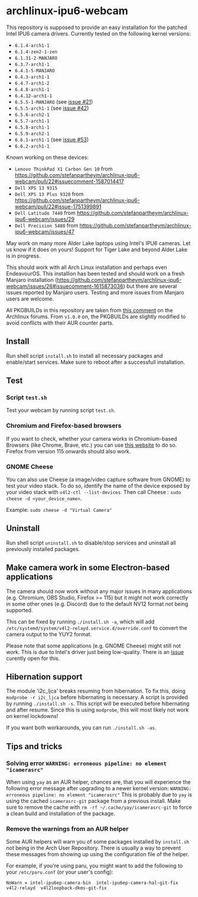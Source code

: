 # archlinux-ipu6-webcam

This repository is supposed to provide an easy installation for the patched Intel IPU6 camera drivers. Currently tested on the following kernel versions:

- `6.1.4-arch1-1`
- `6.1.4-zen2-1-zen`
- `6.1.31-2-MANJARO`
- `6.3.7-arch1-1`
- `6.4.1-5-MANJARO`
- `6.4.3-arch1-1`
- `6.4.7-arch1-2`
- `6.4.8-arch1-1`
- `6.4.12-arch1-1`
- `6.5.5-1-MANJARO` (see [issue #21](https://github.com/stefanpartheym/archlinux-ipu6-webcam/issues/21))
- `6.5.5-arch1-1` (see [issue #42](https://github.com/stefanpartheym/archlinux-ipu6-webcam/issues/40))
- `6.5.6-arch2-1`
- `6.5.7-arch1-1`
- `6.5.8-arch1-1`
- `6.5.9-arch2-1`
- `6.6.1-arch1-1` (see [issue #53](https://github.com/stefanpartheym/archlinux-ipu6-webcam/issues/53))
- `6.6.2-arch1-1`

Known working on these devices:

- `Lenovo ThinkPad X1 Carbon Gen 10` from https://github.com/stefanpartheym/archlinux-ipu6-webcam/pull/22#issuecomment-1587014417
- `Dell XPS 13 9315`
- `Dell XPS 13 Plus 9320` from https://github.com/stefanpartheym/archlinux-ipu6-webcam/pull/22#issue-1751399891
- `Dell Latitude 7440` from https://github.com/stefanpartheym/archlinux-ipu6-webcam/issues/29
- `Dell Precision 5480` from https://github.com/stefanpartheym/archlinux-ipu6-webcam/issues/47

May work on many more Alder Lake laptops using Intel's IPU6 cameras. Let us know if it does on yours!
Support for Tiger Lake and beyond Alder Lake is in progress.

This should work with all Arch Linux installation and perhaps even EndeavourOS. This installion has been tested and should work on a fresh Manjaro installation (https://github.com/stefanpartheym/archlinux-ipu6-webcam/issues/26#issuecomment-1615873036) but there are several issues reported by Manjaro users. Testing and more issues from Manjaro users are welcome.

All PKGBUILDs in this repository are taken from [this comment](https://bbs.archlinux.org/viewtopic.php?pid=2062371#p2062371) on the Archlinux forums. From `v1.0.0` on, the PKGBUILDs are slightly modified to avoid conflicts with their AUR counter parts.

## Install

Run shell script `install.sh` to install all necessary packages and enable/start services. Make sure to reboot after a successfull installation.

## Test

### Script `test.sh`

Test your webcam by running script `test.sh`.

### Chromium and Firefox-based browsers

If you want to check, whether your camera works in Chromium-based Browsers (like Chrome, Brave, etc.) you can use [this website](https://webrtc.github.io/samples/src/content/devices/input-output/) to do so. Firefox from version 115 onwards should also work.

### GNOME Cheese

You can also use Cheese (a image/video capture software from GNOME) to test your video stack. To do so, identify the name of the device exposed by your video stack with `v4l2-ctl --list-devices`. Then call Cheese : `sudo cheese -d <your_device_name>`.

Example: `sudo cheese -d "Virtual Camera"`

## Uninstall

Run shell script `uninstall.sh` to disable/stop services and uninstall all previously installed packages.

## Make camera work in some Electron-based applications

The camera should now work without any major issues in many applications (e.g. Chromium, OBS Studio, Firefox >= 115) but it might not work correctly in some other ones (e.g. Discord) due to the default NV12 format not being supported.

This can be fixed by running `./install.sh -a`, which will add `/etc/systemd/system/v4l2-relayd.service.d/override.conf` to convert the camera output to the YUY2 format.

Please note that some applications (e.g. GNOME Cheese) might still not work. This is due to Intel's driver just being low-quality. There is an [issue](https://github.com/stefanpartheym/archlinux-ipu6-webcam/issues/1) curently open for this.

## Hibernation support

The module 'i2c_ljca' breaks resuming from hibernation. To fix this, doing `modprobe -r i2c_ljca` before hibernating is necessary. A script is provided by running `./install.sh -s`. This script will be executed before hibernating and after resume.
Since this is using `modprobe`, this will most likely not work on kernel lockdowns!

If you want both workarounds, you can run `./install.sh -as`.

## Tips and tricks

### Solving error `WARNING: erroneous pipeline: no element "icamerasrc"`

When using `yay` as an AUR helper, chances are, that you will experience the following error message after upgrading to a newer kernel version:
`WARNING: erroneous pipeline: no element "icamerasrc"`
This is probably due to `yay` is using the cached `icamerasrc-git` package from a previous install.
Make sure to remove the cache with `rm -rf ~/.cache/yay/icamerasrc-git` to force a clean build and installation of the package.

### Remove the warnings from an AUR helper

Some AUR helpers will warn you of some packages installed by `install.sh` not being in the Arch User Repository. There is usually a way to prevent these messages from showing up using the configuration file of the helper.

For example, if you're using paru, you might want to add the following to your `/etc/paru.conf` (or your user's config):

```
NoWarn = intel-ipu6ep-camera-bin  intel-ipu6ep-camera-hal-git-fix  v4l2-relayd  v4l2loopback-dkms-git-fix
```
